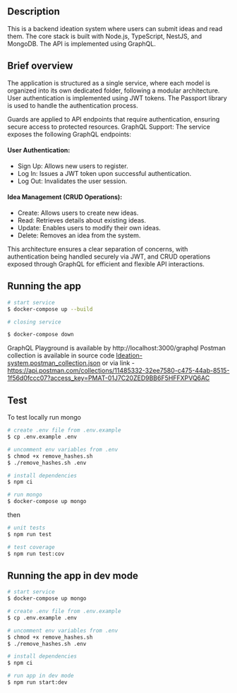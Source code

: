 


## Description

This is a backend ideation system where users can submit ideas and read them. The core stack is built with Node.js, TypeScript, NestJS, and MongoDB. The API is implemented using GraphQL.

## Brief overview

The application is structured as a single service, where each model is organized into its own dedicated folder, following a modular architecture.
User authentication is implemented using JWT tokens.
The Passport library is used to handle the authentication process.

Guards are applied to API endpoints that require authentication, ensuring secure access to protected resources.
GraphQL Support:
The service exposes the following GraphQL endpoints:

#### User Authentication:

* Sign Up: Allows new users to register.
* Log In: Issues a JWT token upon successful authentication.
* Log Out: Invalidates the user session.

#### Idea Management (CRUD Operations):

* Create: Allows users to create new ideas.
* Read: Retrieves details about existing ideas.
* Update: Enables users to modify their own ideas.
* Delete: Removes an idea from the system.

This architecture ensures a clear separation of concerns, with authentication being handled securely via JWT, and CRUD operations exposed through GraphQL for efficient and flexible API interactions.

## Running the app

```bash
# start service
$ docker-compose up --build

# closing service

$ docker-compose down
```

GraphQL Playground is available by http://localhost:3000/graphql
Postman collection is available in source code [Ideation-system.postman_collection.json](Ideation-system.postman_collection.json)
or via link - https://api.postman.com/collections/11485332-32ee7580-c475-44ab-8515-1f56d0fccc07?access_key=PMAT-01J7C20ZED9BB6F5HFFXPVQ6AC

## Test

To test locally run mongo 

```bash
# create .env file from .env.example
$ cp .env.example .env

# uncomment env variables from .env
$ chmod +x remove_hashes.sh
$ ./remove_hashes.sh .env 

# install dependencies
$ npm ci

# run mongo
$ docker-compose up mongo
```
then

```bash
# unit tests
$ npm run test

# test coverage
$ npm run test:cov
```

## Running the app in dev mode

```bash
# start service
$ docker-compose up mongo

# create .env file from .env.example
$ cp .env.example .env

# uncomment env variables from .env
$ chmod +x remove_hashes.sh
$ ./remove_hashes.sh .env 

# install dependencies
$ npm ci

# run app in dev mode 
$ npm run start:dev
```